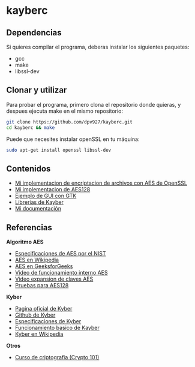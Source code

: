 # kayberc

## Dependencias
Si quieres compilar el programa, deberas instalar los siguientes paquetes:
- gcc
- make
- libssl-dev

## Clonar y utilizar

Para probar el programa, primero clona el repositorio donde quieras, y despues ejecuta make en el mismo repositorio:

```bash
git clone https://github.com/dpv927/kayberc.git
cd kayberc && make
```

Puede que necesites instalar openSSL en tu máquina:

```bash
sudo apt-get install openssl libssl-dev
```

## Contenidos
- <a href="https://github.com/dpv927/kayberc/tree/main/openSSL">Mi implementacion de encriptacion de archivos con AES de OpenSSL</a>
- <a href="https://github.com/dpv927/kayberc/tree/main/docs/aes128">Mi implementacion de AES128</a>
- <a href="https://github.com/dpv927/kayberc/tree/main/gtk">Ejemplo de GUI con GTK</a>
- <a href="https://github.com/dpv927/kayberc/tree/main/kyber/">Librerias de Kayber</a>
- <a href="https://github.com/dpv927/kayberc/tree/main/docs">Mi documentación</a>

## Referencias
**Algoritmo AES**
- <a href="https://csrc.nist.gov/files/pubs/fips/197/final/docs/fips-197.pdf"> Especificaciones de AES por el NIST</a>
- <a href="https://es.wikipedia.org/wiki/Advanced_Encryption_Standard">AES en Wikipedia</a>
- <a href="https://www.geeksforgeeks.org/advanced-encryption-standard-aes/">AES en GeeksforGeeks</a>
- <a href="https://www.youtube.com/watch?v=NHuibtoL_qk">Video de funcionamiento interno AES</a>
- <a href="https://www.youtube.com/watch?v=w4aWIVhcUyo&t=1918s">Video expansion de claves AES</a>
- <a href="https://www.kavaliro.com/wp-content/uploads/2014/03/AES.pdf">Pruebas para AES128</a>

**Kyber**
- <a href="https://pq-crystals.org/kyber/">Pagina oficial de Kyber</a>
- <a href="https://github.com/pq-crystals/kyber">Github de Kyber</a>
- <a href="https://pq-crystals.org/kyber/data/kyber-specification-round3-20210804.pdf">Especificaciones de Kyber</a>
- <a href="https://cryptopedia.dev/posts/kyber/">Funcionamiento basico de Kayber</a>
- <a href="https://en.wikipedia.org/wiki/Kyber">Kyber en Wikipedia</a>

**Otros**
- <a href="https://www.crypto101.io/">Curso de criptografia (Crypto 101)</a>
